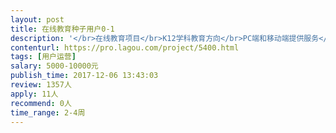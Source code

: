 ```yaml
---                
layout: post       
title: 在线教育种子用户0-1           
description: '</br>在线教育项目</br>K12学科教育方向</br>PC端和移动端提供服务</br>种子用户获取及运营</br>'     
contenturl: https://pro.lagou.com/project/5400.html      
tags: [用户运营]            
salary: 5000-10000元          
publish_time: 2017-12-06 13:43:03         
review: 1357人                   
apply: 11人                   
recommend: 0人                   
time_range: 2-4周              
---                 
```

